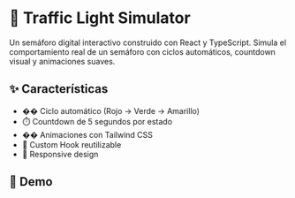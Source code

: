 # 🚦 Traffic Light Simulator

Un semáforo digital interactivo construido con React y TypeScript. Simula el comportamiento real de un semáforo con ciclos automáticos, countdown visual y animaciones suaves.

## ✨ Características

- �� Ciclo automático (Rojo → Verde → Amarillo)
- ⏱️ Countdown de 5 segundos por estado
- �� Animaciones con Tailwind CSS
- 🎣 Custom Hook reutilizable
- 📱 Responsive design

## 🚀 Demo
